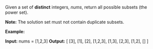 
Given a set of  **distinct**  integers,  _nums_, return all possible subsets (the power set).

**Note:**  The solution set must not contain duplicate subsets.

**Example:**

**Input:** nums = [1,2,3]
**Output:**
[
  [3],
  [1],
  [2],
  [1,2,3],
  [1,3],
  [2,3],
  [1,2],
  []
]
